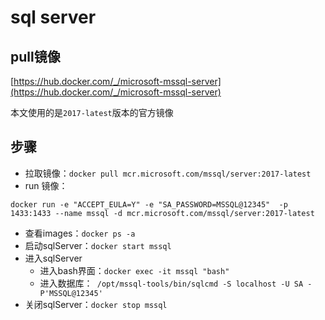 # sql server

## pull镜像

[https://hub.docker.com/_/microsoft-mssql-server](https://hub.docker.com/_/microsoft-mssql-server)

本文使用的是`2017-latest`版本的官方镜像

## 步骤

- 拉取镜像：`docker pull mcr.microsoft.com/mssql/server:2017-latest`
- run 镜像：
```
docker run -e "ACCEPT_EULA=Y" -e "SA_PASSWORD=MSSQL@12345"  -p 1433:1433 --name mssql -d mcr.microsoft.com/mssql/server:2017-latest
```
- 查看images：`docker ps -a`
- 启动sqlServer：`docker start mssql`
- 进入sqlServer
	- 进入bash界面：`docker exec -it mssql "bash"`
	- 进入数据库：` /opt/mssql-tools/bin/sqlcmd -S localhost -U SA -P'MSSQL@12345'`
- 关闭sqlServer：`docker stop mssql`